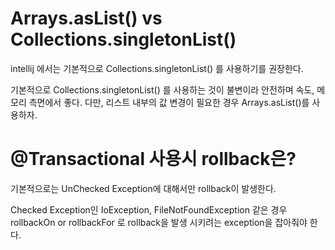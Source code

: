# Arrays.asList() vs Collections.singletonList()

intellij 에서는 기본적으로 Collections.singletonList() 를 사용하기를 권장한다.

기본적으로 Collections.singletonList() 를 사용하는 것이 불변이라 안전하며 속도, 메모리 측면에서 좋다.
다만, 리스트 내부의 값 변경이 필요한 경우 Arrays.asList()를 사용하자.


# @Transactional 사용시 rollback은?

기본적으로는 UnChecked Exception에 대해서만 rollback이 발생한다.

Checked Exception인 IoException, FileNotFoundException 같은 경우 rollbackOn or rollbackFor 로 rollback을 발생 시키려는 exception을 잡아줘야 한다.